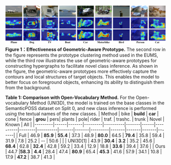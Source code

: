 ![f1](f-vis.jpg)
**Figure 1：Effectiveness of Geometric-Aware Prototype.** The second row in the figure represents the prototype clustering method used in the EUMS, while the third row illustrates the use of geometric-aware prototypes for constructing hypergraphs to facilitate novel class inference. As shown in the figure, the geometric-aware prototypes more effectively capture the contours and local structures of target objects. This enables the model to better focus on foreground objects, enhancing its ability to distinguish them from the background.


**Table 1: Comparison with Open-Vocabulary Method.** For the Open-vocabulary Method (UNI3D), the model is trained on the base classes in the SemanticPOSS dataset on Split 0, and new class inference is performed using the textual names of the new classes.
| Method  | bike | **build** | **car** | cone | fence | **grou** | pers| plants | pole| rider | traf. | trashc. | trunk | Novel | Known | All   |
|---------|------|-------|---------|----------|-------|------|----------|--------|----------|-------|-------|---------|-------|-------|-------|-------|
| Full    | 46.9 | **85.9**  | **55.4** | 37.3 | 48.9  | **80.0** | 64.5 | **79.4**  | 35.8 | 59.4  | 31.9  | 7.8     | 25.2  | --    | 50.6  |       |
| UNI3D[1]  | 43.9 | **30.4**  | **3.2**  | 35.2 | 45.6  | **68.4** | 62.8 | **32.4**  | 42.8 | 59.2  | 33.4  | 12.9    | 18.8  | **33.6**  | 39.4  | 37.6  |
| Ours    | 44.7 |**58.3**  | **4.4**  | 28.4 | 47.4  | **80.9** | 65.4 | **45.3**  | 41.6 | 57.9  | 34.1  | 10.8    | 17.9  | **47.2**  | 38.7  | 41.3  |
